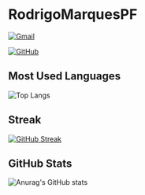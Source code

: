
# RodrigoMarquesPF





[![Gmail](https://img.shields.io/badge/Gmail-333333?style=for-the-badge&logo=gmail&logoColor=red)](mailto:rodrigomarquespf@gmail.com)

[![GitHub](https://img.shields.io/badge/GitHub-100000?style=for-the-badge&logo=github&logoColor=white)](https://github.com/RodrigoMarquesPF)



## Most Used Languages
![Top Langs](https://github-readme-stats-git-masterrstaa-rickstaa.vercel.app/api/top-langs/?username=RodrigoMarquesPF&bg_color=00000000&border_color=FFFFFF&title_color=E94D5F&text_color=FFF&hide_title=true)



## Streak

[![GitHub Streak](https://streak-stats.demolab.com?user=RodrigoMarquesPF&theme=catppuccin-frappe&border_radius=4.2&mode=weekly)](https://git.io/streak-stats)



## GitHub Stats

![Anurag's GitHub stats](https://github-readme-stats.vercel.app/api?username=RodrigoMarquesPF&theme=catppuccin_mocha&show_icons=true&bg_color=00000000&hide_title=true)